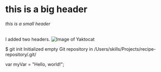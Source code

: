 # this is a big header
###### this is a small header


I added two headers.
![Image of Yaktocat](https://octodex.github.com/images/yaktocat.png) 

$ git init
Initialized empty Git repository in /Users/skills/Projects/recipe-repository/.git/

var myVar = "Hello, world!";
